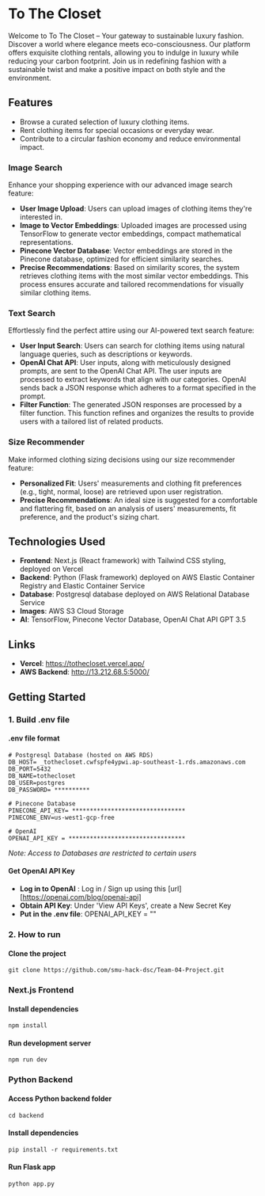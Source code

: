 # To The Closet

Welcome to To The Closet – Your gateway to sustainable luxury fashion. Discover a world where elegance meets eco-consciousness. Our platform offers exquisite clothing rentals, allowing you to indulge in luxury while reducing your carbon footprint. Join us in redefining fashion with a sustainable twist and make a positive impact on both style and the environment.

## Features

- Browse a curated selection of luxury clothing items.
- Rent clothing items for special occasions or everyday wear.
- Contribute to a circular fashion economy and reduce environmental impact.

### Image Search

Enhance your shopping experience with our advanced image search feature:

- **User Image Upload**: Users can upload images of clothing items they're interested in.
- **Image to Vector Embeddings**: Uploaded images are processed using TensorFlow to generate vector embeddings, compact mathematical representations.
- **Pinecone Vector Database**: Vector embeddings are stored in the Pinecone database, optimized for efficient similarity searches.
- **Precise Recommendations**: Based on similarity scores, the system retrieves clothing items with the most similar vector embeddings. This process ensures accurate and tailored recommendations for visually similar clothing items.

### Text Search

Effortlessly find the perfect attire using our AI-powered text search feature:

- **User Input Search**: Users can search for clothing items using natural language queries, such as descriptions or keywords.
- **OpenAI Chat API**: User inputs, along with meticulously designed prompts, are sent to the OpenAI Chat API. The user inputs are processed to extract keywords that align with our categories. OpenAI sends back a JSON response which adheres to a format specified in the prompt.
- **Filter Function**: The generated JSON responses are processed by a filter function. This function refines and organizes the results to provide users with a tailored list of related products.

### Size Recommender

Make informed clothing sizing decisions using our size recommender feature:

- **Personalized Fit**: Users' measurements and clothing fit preferences (e.g., tight, normal, loose) are retrieved upon user registration.
- **Precise Recommendations**: An ideal size is suggested for a comfortable and flattering fit, based on an analysis of users' measurements, fit preference, and the product's sizing chart.

## Technologies Used

- **Frontend**: Next.js (React framework) with Tailwind CSS styling, deployed on Vercel
- **Backend**: Python (Flask framework) deployed on AWS Elastic Container Registry and Elastic Container Service
- **Database**: Postgresql database deployed on AWS Relational Database Service
- **Images**: AWS S3 Cloud Storage
- **AI**: TensorFlow, Pinecone Vector Database, OpenAI Chat API GPT 3.5

## Links
- **Vercel**: https://tothecloset.vercel.app/
- **AWS Backend**: http://13.212.68.5:5000/

## Getting Started

### 1. Build .env file

#### .env file format

```
# Postgresql Database (hosted on AWS RDS)
DB_HOST= _tothecloset.cwfspfe4ypwi.ap-southeast-1.rds.amazonaws.com
DB_PORT=5432
DB_NAME=tothecloset
DB_USER=postgres
DB_PASSWORD= **********

# Pinecone Database
PINECONE_API_KEY= ********************************
PINECONE_ENV=us-west1-gcp-free

# OpenAI
OPENAI_API_KEY = *********************************
```
*Note: Access to Databases are restricted to certain users*

#### Get OpenAI API Key

 - **Log in to OpenAI** : Log in / Sign up using this [url] [https://openai.com/blog/openai-api]
 - **Obtain API Key**: Under 'View API Keys', create a New Secret Key
 - **Put in the .env file**: OPENAI_API_KEY = "<OpenAI API Key>"

### 2. How to run

#### Clone the project
```
git clone https://github.com/smu-hack-dsc/Team-04-Project.git
```

### Next.js Frontend

#### Install dependencies
```
npm install
```

#### Run development server
```
npm run dev
```

### Python Backend

#### Access Python backend folder
```
cd backend
```

#### Install dependencies
```
pip install -r requirements.txt
```

#### Run Flask app
```
python app.py
```



